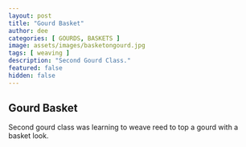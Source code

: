 ```yaml
---
layout: post
title: "Gourd Basket"
author: dee
categories: [ GOURDS, BASKETS ]
image: assets/images/basketongourd.jpg
tags: [ weaving ]
description: "Second Gourd Class."
featured: false
hidden: false
---
```


## Gourd Basket

Second gourd class was learning to weave reed to top a gourd with a basket look.
